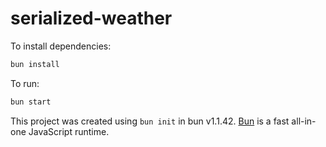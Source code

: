 # serialized-weather

To install dependencies:

```bash
bun install
```

To run:

```bash
bun start
```

This project was created using `bun init` in bun v1.1.42. [Bun](https://bun.sh) is a fast all-in-one JavaScript runtime.

